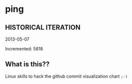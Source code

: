 # ping

## HISTORICAL ITERATION
2013-05-07

Incremented: 5818

## What is this?? 
Linux skills to hack the github commit visualization chart `;-)`
